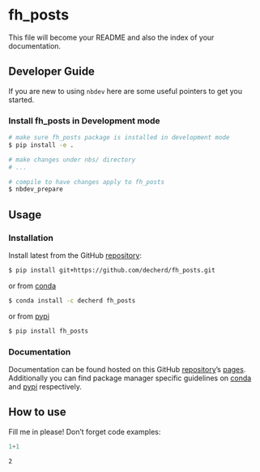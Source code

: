 # fh_posts


<!-- WARNING: THIS FILE WAS AUTOGENERATED! DO NOT EDIT! -->

This file will become your README and also the index of your
documentation.

## Developer Guide

If you are new to using `nbdev` here are some useful pointers to get you
started.

### Install fh_posts in Development mode

``` sh
# make sure fh_posts package is installed in development mode
$ pip install -e .

# make changes under nbs/ directory
# ...

# compile to have changes apply to fh_posts
$ nbdev_prepare
```

## Usage

### Installation

Install latest from the GitHub
[repository](https://github.com/decherd/fh_posts):

``` sh
$ pip install git+https://github.com/decherd/fh_posts.git
```

or from [conda](https://anaconda.org/decherd/fh_posts)

``` sh
$ conda install -c decherd fh_posts
```

or from [pypi](https://pypi.org/project/fh_posts/)

``` sh
$ pip install fh_posts
```

### Documentation

Documentation can be found hosted on this GitHub
[repository](https://github.com/decherd/fh_posts)’s
[pages](https://decherd.github.io/fh_posts/). Additionally you can find
package manager specific guidelines on
[conda](https://anaconda.org/decherd/fh_posts) and
[pypi](https://pypi.org/project/fh_posts/) respectively.

## How to use

Fill me in please! Don’t forget code examples:

``` python
1+1
```

    2
